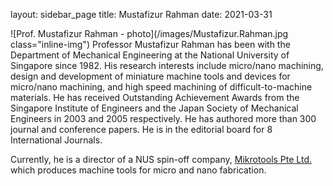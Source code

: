 layout: sidebar_page
title: Mustafizur Rahman
date: 2021-03-31

![Prof. Mustafizur Rahman - photo](/images/Mustafizur.Rahman.jpg class="inline-img") Professor Mustafizur Rahman has been with the Department of Mechanical Engineering at the National University of Singapore since 1982. His research interests include micro/nano machining, design and development of miniature machine tools and devices for micro/nano machining, and high speed machining of difficult-to-machine materials. He has received Outstanding Achievement Awards from the Singapore Institute of Engineers and the Japan Society of Mechanical Engineers in 2003 and 2005 respectively. He has authored more than 300 journal and conference papers. He is in the editorial board for 8 International Journals.

Currently, he is a director of a NUS spin-off company, [Mikrotools Pte Ltd.](http://www.mikrotools.com) which produces machine tools for micro and nano fabrication.
<!--break-->